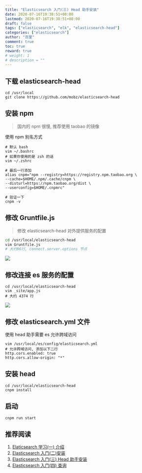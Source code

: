 ```yaml
---
title: "Elasticsearch 入门(三) Head 助手安装"
date: 2020-07-16T19:38:51+08:00
lastmod: 2020-07-16T19:38:51+08:00
draft: false
tags: ["elasticsearch", "elk", "elasticsearch-head"]
categories: ["elasticsearch"]
author: "百里"
comment: true
toc: true
reward: true
# weight: 1
# description = ""
---
```


## 下载 elasticsearch-head

```
cd /usr/local
git clone https://github.com/mobz/elasticsearch-head 
```

## 安装 npm

> 国内的 npm 很慢, 推荐使用 taobao 的镜像

使用 npm 别名方式

```base
# 默认 bash
vim ~/.bashrc
# 如果你使用的是 zsh 的话
vim ~/.zshrc

# 最后一行添加
alias cnpm="npm --registry=https://registry.npm.taobao.org \
--cache=$HOME/.npm/.cache/cnpm \
--disturl=https://npm.taobao.org/dist \
--userconfig=$HOME/.cnpmrc"

# 验证一下
cnpm -v
```

## 修改 Gruntfile.js

> 修改 elasticsearch-head 对外提供服务的配置

```bash
cd /usr/local/elasticsearch-head
vim Gruntfile.js 
# 大约96行, connect.server.options 节点
```

![](http://img.sgfoot.com/b/20200716200648.png?imageslim)

## 修改连接 es 服务的配置

````
cd /usr/local/elasticsearch-head
vim _site/app.js
# 大约 4374 行
````

![](http://img.sgfoot.com/b/20200716201136.png?imageslim)

## 修改 elasticsearch.yml 文件

使用 head 助手需要 es 允许跨域访问

```
vim /usr/local/es/config/elasticsearch.yml
# 允许跨域访问, 添加以下二行
http.cors.enabled: true
http.cors.allow-origin: "*"
```

## 安装 head

```
cd /usr/local/elasticsearch-head
cnpm install
```

## 启动

```
cnpm run start
```

## 推荐阅读

1. [Elaticsearch 学习(一) 介绍](https://www.sgfoot.com/es-info.html)
2. [Elasticsearch 入门(二)安装](https://www.sgfoot.com/es-install.html)
3. [Elasticsearch 入门(三) Head 助手安装](https://www.sgfoot.com/es-head.html)
4. [Elasticsearch 入门(四) 查询](https://www.sgfoot.com/es-search.html)